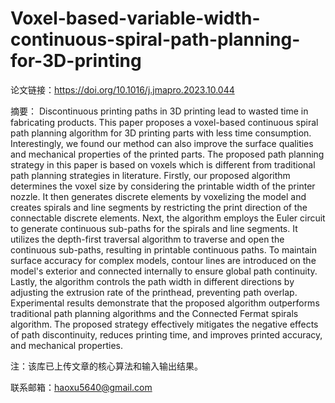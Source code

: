 # Voxel-based-variable-width-continuous-spiral-path-planning-for-3D-printing

论文链接：https://doi.org/10.1016/j.jmapro.2023.10.044

摘要：
Discontinuous printing paths in 3D printing lead to wasted time in fabricating products. This paper proposes a voxel-based continuous spiral path planning algorithm for 3D printing parts with less time consumption. Interestingly, we found our method can also improve the surface qualities and mechanical properties of the printed parts. The proposed path planning strategy in this paper is based on voxels which is different from traditional path planning strategies in literature. Firstly, our proposed algorithm determines the voxel size by considering the printable width of the printer nozzle. It then generates discrete elements by voxelizing the model and creates spirals and line segments by restricting the print direction of the connectable discrete elements. Next, the algorithm employs the Euler circuit to generate continuous sub-paths for the spirals and line segments. It utilizes the depth-first traversal algorithm to traverse and open the continuous sub-paths, resulting in printable continuous paths. To maintain surface accuracy for complex models, contour lines are introduced on the model's exterior and connected internally to ensure global path continuity. Lastly, the algorithm controls the path width in different directions by adjusting the extrusion rate of the printhead, preventing path overlap. Experimental results demonstrate that the proposed algorithm outperforms traditional path planning algorithms and the Connected Fermat spirals algorithm. The proposed strategy effectively mitigates the negative effects of path discontinuity, reduces printing time, and improves printed accuracy, and mechanical properties.


注：该库已上传文章的核心算法和输入输出结果。

联系邮箱：haoxu5640@gmail.com
